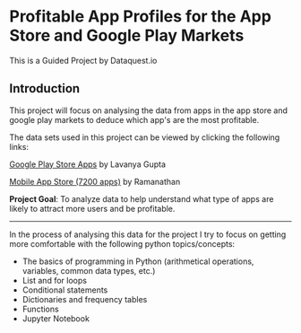 # Profitable App Profiles for the App Store and Google Play Markets

This is a Guided Project by Dataquest.io

## Introduction

This project will focus on analysing the data from apps in the app store and google play markets to deduce which app's are the most profitable.

The data sets used in this project can be viewed by clicking the following links:

[Google Play Store Apps](https://www.kaggle.com/lava18/google-play-store-apps) by Lavanya Gupta

[Mobile App Store (7200 apps)](https://www.kaggle.com/ramamet4/app-store-apple-data-set-10k-apps) by Ramanathan

**Project Goal**: To analyze data to help understand what type of apps are likely to attract more users and be profitable.

*** 

In the process of analysing this data for the project I try to focus on getting more comfortable with the following python topics/concepts:

* The basics of programming in Python (arithmetical operations, variables, common data types, etc.)
* List and for loops
* Conditional statements
* Dictionaries and frequency tables
* Functions
* Jupyter Notebook
